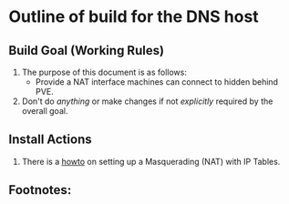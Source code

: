  Outline of build for the DNS host
======

## Build Goal (Working Rules)
   1. The purpose of this document is as follows:
      * Provide a NAT interface machines can connect to hidden behind PVE.
   2. Don't do *anything* or make changes if not *explicitly* required by the overall goal.

## Install Actions
   1. There is a [howto](https://pve.proxmox.com/pve-docs/pve-admin-guide.html#sysadmin_network_configuration) on setting up
      a Masquerading (NAT) with IP Tables.
   
## Footnotes:
   [^1]: ...
